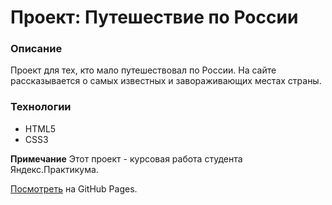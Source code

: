 # Проект: Путешествие по России

### Описание
Проект для тех, кто мало путешествовал по России. На сайте рассказывается о
самых известных и завораживающих местах страны.

### Технологии
* HTML5
* CSS3


**Примечание**
Этот проект - курсовая работа студента Яндекс.Практикума.

[Посмотреть](https://yurlovaviktoriya.github.io/russian-travel/) на GitHub Pages.
